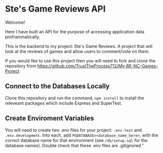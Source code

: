 # Ste's Game Reviews API

Welcome!

Here I have built an API for the purpose of accessing application data proframmatically.

This is the backend to my project: Ste's Game Reviews. A project that will look at the reviews of games and allow users to comment/vote on them.

If you would like to use this project then you will need to fork and clone the repository from https://github.com/TrustTheProcess712/My-BE-NC-Games-Project

## Connect to the Databases Locally

Clone this repository and run the command, `npm install` to install the releveant packages which include Express and SuperTest.

## Create Enviroment Variables

You will need to create two .env files for your project: `.env.test` and `.env.development`. Into each, add `PGDATABASE=<database_name_here>`, with the correct database name for that environment (see `/db/setup.sql` for the database names). Double check that these .env files are .gitignored."
